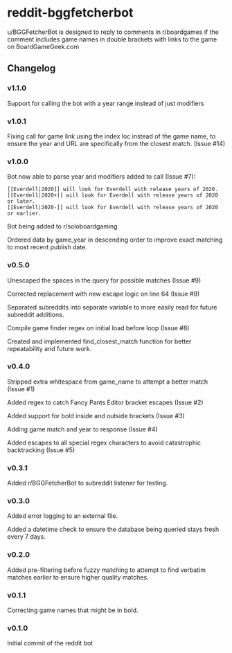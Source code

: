 # reddit-bggfetcherbot
u/BGGFetcherBot is designed to reply to comments in r/boardgames if the comment includes game names in double brackets with links to the game on BoardGameGeek.com

## Changelog
### v1.1.0
Support for calling the bot with a year range instead of just modifiers
### v1.0.1
Fixing call for game link using the index loc instead of the game name, to ensure the year and URL are specifically from the closest match. (Issue #14)
### v1.0.0
Bot now able to parse year and modifiers added to call (Issue #7):

	[[Everdell|2020]] will look for Everdell with release years of 2020.
	[[Everdell|2020+]] will look for Everdell with release years of 2020 or later.
	[[Everdell|2020-]] will look for Everdell with release years of 2020 or earlier.
Bot being added to r/soloboardgaming

Ordered data by game_year in descending order to improve exact matching to most recent publish date.
### v0.5.0
Unescaped the spaces in the query for possible matches (Issue #9)

Corrected replacement with new escape logic on line 64 (Issue #9)

Separated subreddits into separate variable to more easily read for future subreddit additions. 

Compile game finder regex on initial load before loop (Issue #8)

Created and implemented find_closest_match function for better repeatability and future work.
### v0.4.0
Stripped extra whitespace from game_name to attempt a better match (Issue #1)

Added regex to catch Fancy Pants Editor bracket escapes (Issue #2)

Added support for bold inside and outside brackets (Issue #3)

Adding game match and year to response (Issue #4)

Added escapes to all special regex characters to avoid catastrophic backtracking (Issue #5)
### v0.3.1
Added r/BGGFetcherBot to subreddit listener for testing.
### v0.3.0
Added error logging to an external file.

Added a datetime check to ensure the database being queried stays fresh every 7 days.
### v0.2.0
Added pre-filtering before fuzzy matching to attempt to find verbatim matches earlier to ensure higher quality matches.
### v0.1.1
Correcting game names that might be in bold.
### v0.1.0
Initial commit of the reddit bot